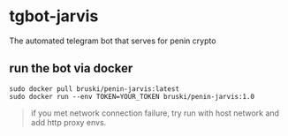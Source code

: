 # tgbot-jarvis
The automated telegram bot that serves for penin crypto

## run the bot via docker

```
sudo docker pull bruski/penin-jarvis:latest
sudo docker run --env TOKEN=YOUR_TOKEN bruski/penin-jarvis:1.0
```

> if you met network connection failure, try run with host network and add http proxy envs.
